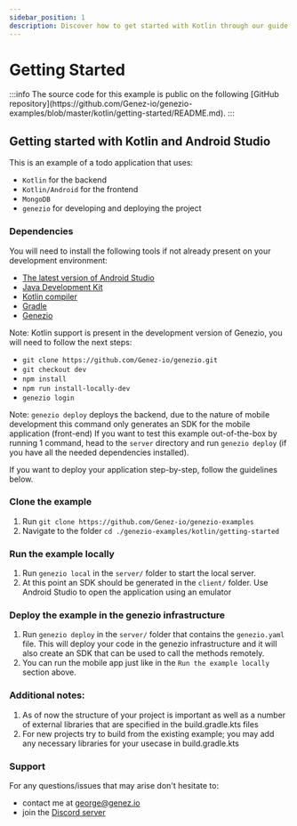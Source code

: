 ```yaml
---
sidebar_position: 1
description: Discover how to get started with Kotlin through our guide. Follow the instructions to begin your Kotlin programming journey.
---
```


# Getting Started

<head>
  <title>Getting Started with Kotlin | Genezio Documentation</title>
</head>
:::info
The source code for this example is public on the following [GitHub repository](https://github.com/Genez-io/genezio-examples/blob/master/kotlin/getting-started/README.md).
:::

## Getting started with Kotlin and Android Studio

This is an example of a todo application that uses:

- `Kotlin` for the backend
- `Kotlin/Android` for the frontend
- `MongoDB`
- `genezio` for developing and deploying the project

### Dependencies

You will need to install the following tools if not already present on your development environment:

- [The latest version of Android Studio](https://developer.android.com/studio)
- [Java Development Kit](https://www.oracle.com/java/technologies/downloads/)
- [Kotlin compiler](https://kotlinlang.org/docs/command-line.html)
- [Gradle](https://gradle.org/install/)
- [Genezio](https://github.com/Genez-io/genezio)

Note: Kotlin support is present in the development version of Genezio, you will need to follow the next steps:

- `git clone https://github.com/Genez-io/genezio.git`
- `git checkout dev`
- `npm install`
- `npm run install-locally-dev`
- `genezio login`

Note: `genezio deploy` deploys the backend, due to the nature of mobile development this command only generates an SDK for the mobile application (front-end) If you want to test this example out-of-the-box by running 1 command, head to the `server` directory and run `genezio deploy` (if you have all the needed dependencies installed).

If you want to deploy your application step-by-step, follow the guidelines below.

### Clone the example

1. Run `git clone https://github.com/Genez-io/genezio-examples`
2. Navigate to the folder `cd ./genezio-examples/kotlin/getting-started`

### Run the example locally

1. Run `genezio local` in the `server/` folder to start the local server.
2. At this point an SDK should be generated in the `client/` folder. Use Android Studio to open the application using an emulator

### Deploy the example in the genezio infrastructure

1. Run `genezio deploy` in the `server/` folder that contains the `genezio.yaml` file. This will deploy your code in the genezio infrastructure and it will also create an SDK that can be used to call the methods remotely.
2. You can run the mobile app just like in the `Run the example locally` section above.

### Additional notes:

1. As of now the structure of your project is important as well as a number of external libraries that are specified in the build.gradle.kts files
2. For new projects try to build from the existing example; you may add any necessary libraries for your usecase in build.gradle.kts

### Support

For any questions/issues that may arise don't hesitate to:

- contact me at george@genez.io
- join the [Discord server](https://discord.gg/R5ywWdsBrz)
